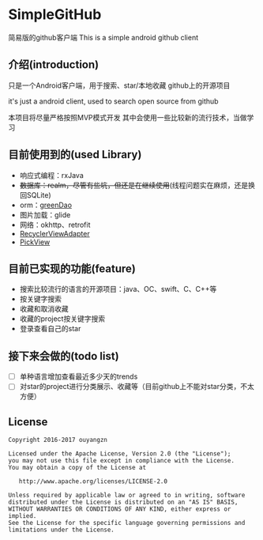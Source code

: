# SimpleGitHub
简易版的github客户端
This is a simple android github client

介绍(introduction)
------------------
只是一个Android客户端，用于搜索、star/本地收藏 github上的开源项目

it's just a android client, used to search open source from github

本项目将尽量严格按照MVP模式开发
其中会使用一些比较新的流行技术，当做学习

目前使用到的(used Library)
-------------------------
- 响应式编程：rxJava
- ~~数据库：realm，尽管有些坑，但还是在继续使用~~(线程问题实在麻烦，还是换回SQLite)
- orm：[greenDao](https://github.com/greenrobot/greenDAO)
- 图片加载：glide
- 网络：okhttp、retrofit
- [RecyclerViewAdapter](https://github.com/ouyangzn/BaseRecyclerAdapter)
- [PickView](https://github.com/ouyangzn/Android-Library/tree/master/PickView)

目前已实现的功能(feature)
------------------------
- 搜索比较流行的语言的开源项目：java、OC、swift、C、C++等
- 按关键字搜索
- 收藏和取消收藏
- 收藏的project按关键字搜索
- 登录查看自己的star

接下来会做的(todo list)
--------------------
- [ ] 单种语言增加查看最近多少天的trends
- [ ] 对star的project进行分类展示、收藏等（目前github上不能对star分类，不太方便）

License
-------

    Copyright 2016-2017 ouyangzn

    Licensed under the Apache License, Version 2.0 (the "License");
    you may not use this file except in compliance with the License.
    You may obtain a copy of the License at

       http://www.apache.org/licenses/LICENSE-2.0

    Unless required by applicable law or agreed to in writing, software
    distributed under the License is distributed on an "AS IS" BASIS,
    WITHOUT WARRANTIES OR CONDITIONS OF ANY KIND, either express or implied.
    See the License for the specific language governing permissions and
    limitations under the License.

